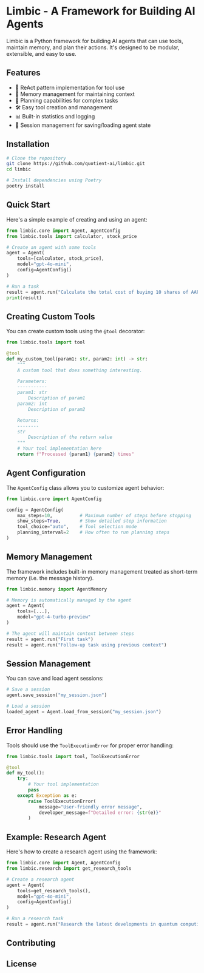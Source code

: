 # Limbic - A Framework for Building AI Agents

Limbic is a Python framework for building AI agents that can use tools, maintain memory, and plan their actions. It's designed to be modular, extensible, and easy to use.

## Features

- 🤖 ReAct pattern implementation for tool use
- 🧠 Memory management for maintaining context
- 📝 Planning capabilities for complex tasks
- 🛠️ Easy tool creation and management
- 📊 Built-in statistics and logging
- 💾 Session management for saving/loading agent state

## Installation

```bash
# Clone the repository
git clone https://github.com/quotient-ai/limbic.git
cd limbic

# Install dependencies using Poetry
poetry install
```

## Quick Start

Here's a simple example of creating and using an agent:

```python
from limbic.core import Agent, AgentConfig
from limbic.tools import calculator, stock_price

# Create an agent with some tools
agent = Agent(
    tools=[calculator, stock_price],
    model="gpt-4o-mini",
    config=AgentConfig()
)

# Run a task
result = agent.run("Calculate the total cost of buying 10 shares of AAPL")
print(result)
```

## Creating Custom Tools

You can create custom tools using the `@tool` decorator:

```python
from limbic.tools import tool

@tool
def my_custom_tool(param1: str, param2: int) -> str:
    """
    A custom tool that does something interesting.

    Parameters:
    -----------
    param1: str
        Description of param1
    param2: int
        Description of param2

    Returns:
    --------
    str
        Description of the return value
    """
    # Your tool implementation here
    return f"Processed {param1} {param2} times"
```

## Agent Configuration

The `AgentConfig` class allows you to customize agent behavior:

```python
from limbic.core import AgentConfig

config = AgentConfig(
    max_steps=10,          # Maximum number of steps before stopping
    show_steps=True,       # Show detailed step information
    tool_choice="auto",    # Tool selection mode
    planning_interval=2    # How often to run planning steps
)
```

## Memory Management

The framework includes built-in memory management treated as short-term memory (i.e. the message history).

```python
from limbic.memory import AgentMemory

# Memory is automatically managed by the agent
agent = Agent(
    tools=[...],
    model="gpt-4-turbo-preview"
)

# The agent will maintain context between steps
result = agent.run("First task")
result = agent.run("Follow-up task using previous context")
```

## Session Management

You can save and load agent sessions:

```python
# Save a session
agent.save_session("my_session.json")

# Load a session
loaded_agent = Agent.load_from_session("my_session.json")
```

## Error Handling

Tools should use the `ToolExecutionError` for proper error handling:

```python
from limbic.tools import tool, ToolExecutionError

@tool
def my_tool():
    try:
        # Your tool implementation
        pass
    except Exception as e:
        raise ToolExecutionError(
            message="User-friendly error message",
            developer_message=f"Detailed error: {str(e)}"
        )
```

## Example: Research Agent

Here's how to create a research agent using the framework:

```python
from limbic.core import Agent, AgentConfig
from limbic.research import get_research_tools

# Create a research agent
agent = Agent(
    tools=get_research_tools(),
    model="gpt-4o-mini",
    config=AgentConfig()
)

# Run a research task
result = agent.run("Research the latest developments in quantum computing")
```

## Contributing

## License
